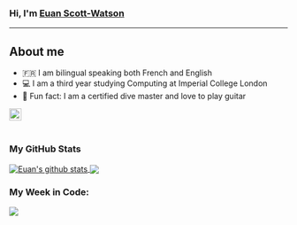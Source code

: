 ### Hi, I'm [Euan Scott-Watson][linkedIn]

---

## About me

- 🇫🇷   I am bilingual speaking both French and English
- 💻   I am a third year studying Computing at Imperial College London
- 🤿   Fun fact: I am a certified dive master and love to play guitar

[<img align="left" alt="EuanScottWatson | LinkedIn" width="22px" src="https://cdn.jsdelivr.net/npm/simple-icons@v3/icons/linkedin.svg" />][linkedIn]

[linkedIn]: https://www.linkedin.com/in/euan-scott-watson-4211951b7/
<br />
---

### My GitHub Stats

<a href="https://github.com/anuraghazra/github-readme-stats">
  <img align="center" src="https://github-readme-stats.vercel.app/api?username=euanscottwatson&show_icons=true&include_all_commits=true&theme=material-palenight" alt="Euan's github stats" />
</a>

<a href="https://github.com/anuraghazra/github-readme-stats">
  <img align="center" src="https://github-readme-stats.vercel.app/api/top-langs/?username=euanscottwatson&layout=compact&theme=material-palenight" />
</a>

### My Week in Code:
<a href="#my-week-in-code"><img src="https://readme-stats-seven-beta.vercel.app/api/wakatime?username=euanscottwatson&hide_border=true#2"></img></a>
